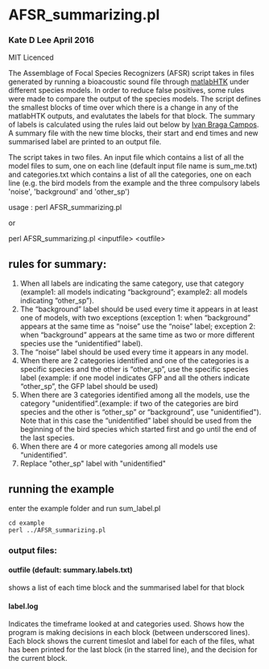 
# AFSR_summarizing.pl
### Kate D Lee April 2016

MIT Licenced

The Assemblage of Focal Species Recognizers (AFSR) script takes in files generated by running a bioacoustic sound file through [matlabHTK](https://github.com/LouisRanjard/matlabHTK) under different species models. In order to reduce false positives, some rules were made to compare the output of the species models. The script defines the smallest blocks of time over which there is a change in any of the matlabHTK outputs, and evalutates the labels for that block. The summary of labels is calculated using the rules laid out below by [Ivan Braga Campos](https://unidirectory.auckland.ac.nz/people/profile/icam765). A summary file with the new time blocks, their start and end times and new summarised label are printed to an output file.

The script takes in two files. An input file which contains a list of all the model files to sum, one on each line (default input file name is sum_me.txt) and categories.txt which contains a list of all the categories, one on each line (e.g. the bird models from the example and the three compulsory labels 'noise', 'background' and 'other_sp')


usage :
perl AFSR_summarizing.pl

or

perl AFSR_summarizing.pl \<inputfile\> \<outfile\>


## rules for summary:

 1. When all labels are indicating the same category, use that category (example1: all models indicating “background”; example2: all models indicating “other_sp”).
 2. The “background” label should be used every time it appears in at least one of models, with two exceptions (exception 1:  when “background” appears at the same time as “noise” use the “noise” label; exception 2:  when “background” appears at the same time as two or more different species use the “unidentified” label).
 3. The “noise” label should be used every time it appears in any model.
 4. When there are 2 categories identified and one of the categories is a specific species and the other is “other_sp”, 
    use the specific species label (example: if one model indicates GFP and all the others indicate “other_sp”, the GFP label should be used)
 5. When there are 3 categories identified among all the models, use the category "unidentified”.(example: if two of the categories are bird species and the other is “other_sp” or “background”, use "unidentified"). Note that in this case the “unidentified” label should be used from the beginning of the bird species which started first and go until the end of the last species.
 6. When there are 4 or more categories among all models use “unidentified”.
 7. Replace "other_sp" label with "unidentified"


## running the example

enter the example folder and run sum_label.pl
<pre><code>cd example
perl ../AFSR_summarizing.pl
</code></pre>

### output files:

#### outfile (default: summary.labels.txt)
shows a list of each time block and the summarised label for that block

#### label.log
Indicates the timeframe looked at and categories used.
Shows how the program is making decisions in each block (between underscored lines).
Each block shows the current timeslot and label for each of the files, what has been printed for the last block (in the starred line), and the decision for the current block.

